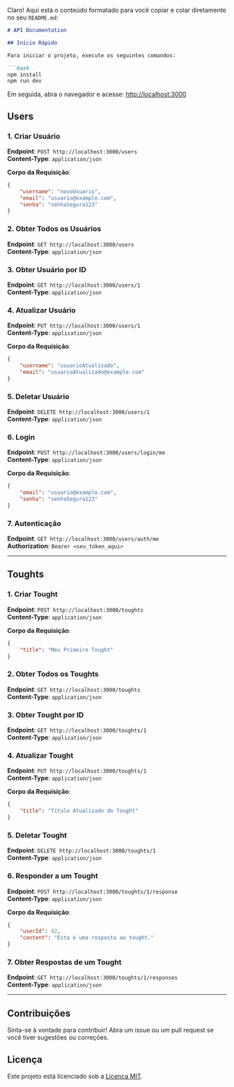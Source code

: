 Claro! Aqui está o conteúdo formatado para você copiar e colar diretamente no seu `README.md`:

```markdown
# API Documentation

## Início Rápido

Para iniciar o projeto, execute os seguintes comandos:

```bash
npm install
npm run dev
```

Em seguida, abra o navegador e acesse: [http://localhost:3000](http://localhost:3000)

## Users

### 1. Criar Usuário
**Endpoint**: `POST http://localhost:3000/users`  
**Content-Type**: `application/json`

**Corpo da Requisição**:
```json
{
    "username": "novoUsuario",
    "email": "usuario@example.com",
    "senha": "senhaSegura123"
}
```

### 2. Obter Todos os Usuários
**Endpoint**: `GET http://localhost:3000/users`  
**Content-Type**: `application/json`

### 3. Obter Usuário por ID
**Endpoint**: `GET http://localhost:3000/users/1`  
**Content-Type**: `application/json`

### 4. Atualizar Usuário
**Endpoint**: `PUT http://localhost:3000/users/1`  
**Content-Type**: `application/json`

**Corpo da Requisição**:
```json
{
    "username": "usuarioAtualizado",
    "email": "usuarioAtualizado@example.com"
}
```

### 5. Deletar Usuário
**Endpoint**: `DELETE http://localhost:3000/users/1`  
**Content-Type**: `application/json`

### 6. Login
**Endpoint**: `POST http://localhost:3000/users/login/me`  
**Content-Type**: `application/json`

**Corpo da Requisição**:
```json
{
    "email": "usuario@example.com",
    "senha": "senhaSegura123"
}
```

### 7. Autenticação
**Endpoint**: `GET http://localhost:3000/users/auth/me`  
**Authorization**: `Bearer <seu_token_aqui>`

---

## Toughts

### 1. Criar Tought
**Endpoint**: `POST http://localhost:3000/toughts`  
**Content-Type**: `application/json`

**Corpo da Requisição**:
```json
{
    "title": "Meu Primeiro Tought"
}
```

### 2. Obter Todos os Toughts
**Endpoint**: `GET http://localhost:3000/toughts`  
**Content-Type**: `application/json`

### 3. Obter Tought por ID
**Endpoint**: `GET http://localhost:3000/toughts/1`  
**Content-Type**: `application/json`

### 4. Atualizar Tought
**Endpoint**: `PUT http://localhost:3000/toughts/1`  
**Content-Type**: `application/json`

**Corpo da Requisição**:
```json
{
    "title": "Título Atualizado do Tought"
}
```

### 5. Deletar Tought
**Endpoint**: `DELETE http://localhost:3000/toughts/1`  
**Content-Type**: `application/json`

### 6. Responder a um Tought
**Endpoint**: `POST http://localhost:3000/toughts/1/response`  
**Content-Type**: `application/json`

**Corpo da Requisição**:
```json
{
    "userId": 42,
    "content": "Esta é uma resposta ao tought."
}
```

### 7. Obter Respostas de um Tought
**Endpoint**: `GET http://localhost:3000/toughts/1/responses`  
**Content-Type**: `application/json`

---

## Contribuições
Sinta-se à vontade para contribuir! Abra um issue ou um pull request se você tiver sugestões ou correções.

## Licença
Este projeto está licenciado sob a [Licença MIT](LICENSE).
```
